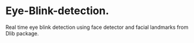# Eye-Blink-detection.
Real time eye blink detection using face detector and facial landmarks from Dlib package. 
